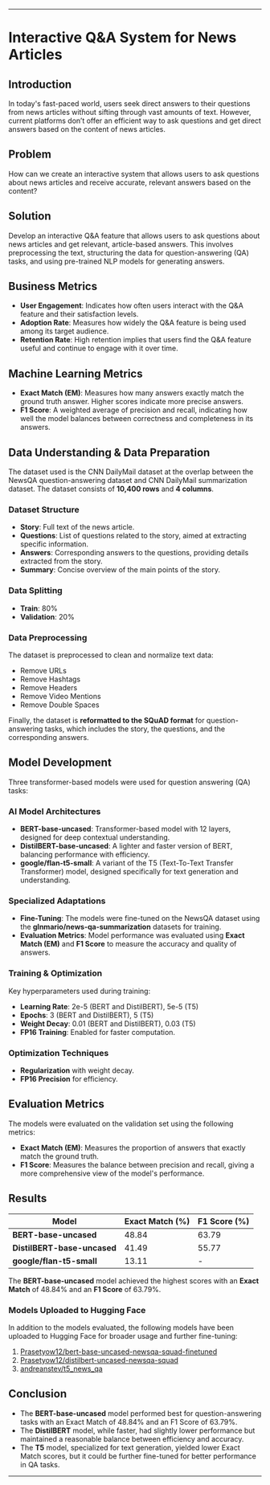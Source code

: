 ---

# Interactive Q&A System for News Articles

## Introduction

In today's fast-paced world, users seek direct answers to their questions from news articles without sifting through vast amounts of text. However, current platforms don’t offer an efficient way to ask questions and get direct answers based on the content of news articles.

## Problem

How can we create an interactive system that allows users to ask questions about news articles and receive accurate, relevant answers based on the content?

## Solution

Develop an interactive Q&A feature that allows users to ask questions about news articles and get relevant, article-based answers. This involves preprocessing the text, structuring the data for question-answering (QA) tasks, and using pre-trained NLP models for generating answers.

## Business Metrics

- **User Engagement**: Indicates how often users interact with the Q&A feature and their satisfaction levels.
- **Adoption Rate**: Measures how widely the Q&A feature is being used among its target audience.
- **Retention Rate**: High retention implies that users find the Q&A feature useful and continue to engage with it over time.

## Machine Learning Metrics

- **Exact Match (EM)**: Measures how many answers exactly match the ground truth answer. Higher scores indicate more precise answers.
- **F1 Score**: A weighted average of precision and recall, indicating how well the model balances between correctness and completeness in its answers.

## Data Understanding & Data Preparation

The dataset used is the CNN DailyMail dataset at the overlap between the NewsQA question-answering dataset and CNN DailyMail summarization dataset. The dataset consists of **10,400 rows** and **4 columns**.

### Dataset Structure

- **Story**: Full text of the news article.
- **Questions**: List of questions related to the story, aimed at extracting specific information.
- **Answers**: Corresponding answers to the questions, providing details extracted from the story.
- **Summary**: Concise overview of the main points of the story.

### Data Splitting

- **Train**: 80%
- **Validation**: 20%

### Data Preprocessing

The dataset is preprocessed to clean and normalize text data:
- Remove URLs
- Remove Hashtags
- Remove Headers
- Remove Video Mentions
- Remove Double Spaces

Finally, the dataset is **reformatted to the SQuAD format** for question-answering tasks, which includes the story, the questions, and the corresponding answers.

## Model Development

Three transformer-based models were used for question answering (QA) tasks:

### AI Model Architectures

- **BERT-base-uncased**: Transformer-based model with 12 layers, designed for deep contextual understanding.
- **DistilBERT-base-uncased**: A lighter and faster version of BERT, balancing performance with efficiency.
- **google/flan-t5-small**: A variant of the T5 (Text-To-Text Transfer Transformer) model, designed specifically for text generation and understanding.

### Specialized Adaptations

- **Fine-Tuning**: The models were fine-tuned on the NewsQA dataset using the **glnmario/news-qa-summarization** datasets for training.
- **Evaluation Metrics**: Model performance was evaluated using **Exact Match (EM)** and **F1 Score** to measure the accuracy and quality of answers.

### Training & Optimization

Key hyperparameters used during training:
- **Learning Rate**: 2e-5 (BERT and DistilBERT), 5e-5 (T5)
- **Epochs**: 3 (BERT and DistilBERT), 5 (T5)
- **Weight Decay**: 0.01 (BERT and DistilBERT), 0.03 (T5)
- **FP16 Training**: Enabled for faster computation.

### Optimization Techniques

- **Regularization** with weight decay.
- **FP16 Precision** for efficiency.

## Evaluation Metrics

The models were evaluated on the validation set using the following metrics:

- **Exact Match (EM)**: Measures the proportion of answers that exactly match the ground truth.
- **F1 Score**: Measures the balance between precision and recall, giving a more comprehensive view of the model's performance.

## Results

| Model                           | Exact Match (%) | F1 Score (%)     |
|----------------------------------|-----------------|------------------|
| **BERT-base-uncased**            | 48.84           | 63.79            |
| **DistilBERT-base-uncased**      | 41.49           | 55.77            |
| **google/flan-t5-small**         | 13.11           | -                |

The **BERT-base-uncased** model achieved the highest scores with an **Exact Match** of 48.84% and an **F1 Score** of 63.79%.

### Models Uploaded to Hugging Face

In addition to the models evaluated, the following models have been uploaded to Hugging Face for broader usage and further fine-tuning:

1. [Prasetyow12/bert-base-uncased-newsqa-squad-finetuned](https://huggingface.co/Prasetyow12/bert-base-uncased-newsqa-squad-finetuned)
2. [Prasetyow12/distilbert-uncased-newsqa-squad](https://huggingface.co/Prasetyow12/distilbert-uncased-newsqa-squad)
3. [andreanstev/t5_news_qa](https://huggingface.co/andreanstev/t5_news_qa)

## Conclusion

- The **BERT-base-uncased** model performed best for question-answering tasks with an Exact Match of 48.84% and an F1 Score of 63.79%.
- The **DistilBERT** model, while faster, had slightly lower performance but maintained a reasonable balance between efficiency and accuracy.
- The **T5** model, specialized for text generation, yielded lower Exact Match scores, but it could be further fine-tuned for better performance in QA tasks.

---